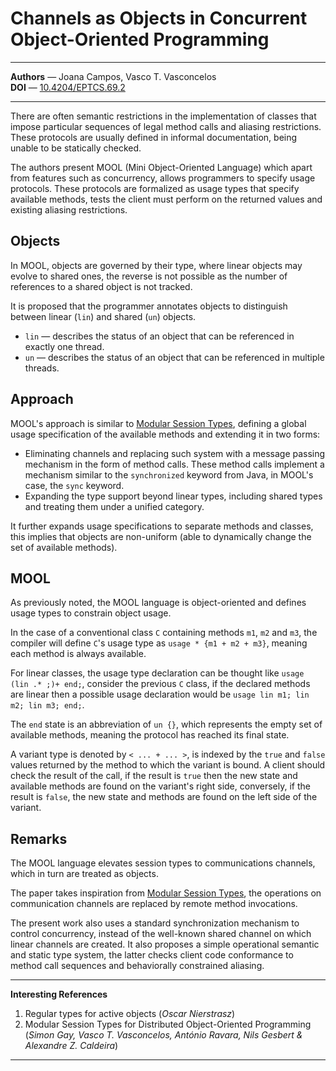 # Channels as Objects in Concurrent Object-Oriented Programming

---

**Authors** — Joana Campos, Vasco T. Vasconcelos\
**DOI** — [10.4204/EPTCS.69.2](https://doi.org/10.4204/EPTCS.69.2)

---

There are often semantic restrictions in the implementation of classes that impose particular sequences of legal method calls and aliasing restrictions.
These protocols are usually defined in informal documentation, being unable to be statically checked.

The authors present MOOL (Mini Object-Oriented Language) which apart from features such as concurrency,
allows programmers to specify usage protocols.
These protocols are formalized as usage types that specify available methods,
tests the client must perform on the returned values and existing aliasing restrictions.

## Objects

In MOOL, objects are governed by their type, where linear objects may evolve to shared ones,
the reverse is not possible as the number of references to a shared object is not tracked.

It is proposed that the programmer annotates objects to distinguish between linear (`lin`) and shared (`un`) objects.

- `lin` — describes the status of an object that can be referenced in exactly one thread.
- `un` — describes the status of an object that can be referenced in multiple threads.

## Approach

MOOL's approach is similar to [Modular Session Types](#2), defining a global usage specification of the available methods and extending it in two forms:

- Eliminating channels and replacing such system with a message passing mechanism in the form of method calls.
    These method calls implement a mechanism similar to the `synchronized` keyword from Java,
    in MOOL's case, the `sync` keyword.
- Expanding the type support beyond linear types,
    including shared types and treating them under a unified category.

It further expands usage specifications to separate methods and classes,
this implies that objects are non-uniform (able to dynamically change the set of available methods).

## MOOL

As previously noted, the MOOL language is object-oriented and defines usage types to constrain object usage.

In the case of a conventional class `C` containing methods `m1`, `m2` and `m3`,
the compiler will define `C`'s usage type as `usage * {m1 + m2 + m3}`,
meaning each method is always available.

For linear classes, the usage type declaration can be thought like `usage (lin .* ;)+ end;`,
consider the previous `C` class, if the declared methods are linear then a possible usage declaration would be `usage lin m1; lin m2; lin m3; end;`.

The `end` state is an abbreviation of `un {}`, which represents the empty set of available methods,
meaning the protocol has reached its final state.

A variant type is denoted by `< ... + ... >`, is indexed by the `true` and `false` values returned by the method to which the variant is bound.
A client should check the result of the call, if the result is `true` then the new state and available methods are found on the variant's right side, conversely, if the result is `false`, the new state and methods are found on the left side of the variant.

## Remarks

The MOOL language elevates session types to communications channels,
which in turn are treated as objects.

The paper takes inspiration from [Modular Session Types](#2),
the operations on communication channels are replaced by remote method invocations.

The present work also uses a standard synchronization mechanism to control concurrency,
instead of the well-known shared channel on which linear channels are created.
It also proposes a simple operational semantic and static type system,
the latter checks client code conformance to method call sequences and behaviorally constrained aliasing.

---

**Interesting References**

1. <span id="1">Regular types for active objects
    (*Oscar Nierstrasz*)</span>
2. <span id="2">Modular Session Types for Distributed Object-Oriented Programming
    (*Simon Gay, Vasco T. Vasconcelos, António Ravara, Nils Gesbert & Alexandre Z. Caldeira*)</span>

---